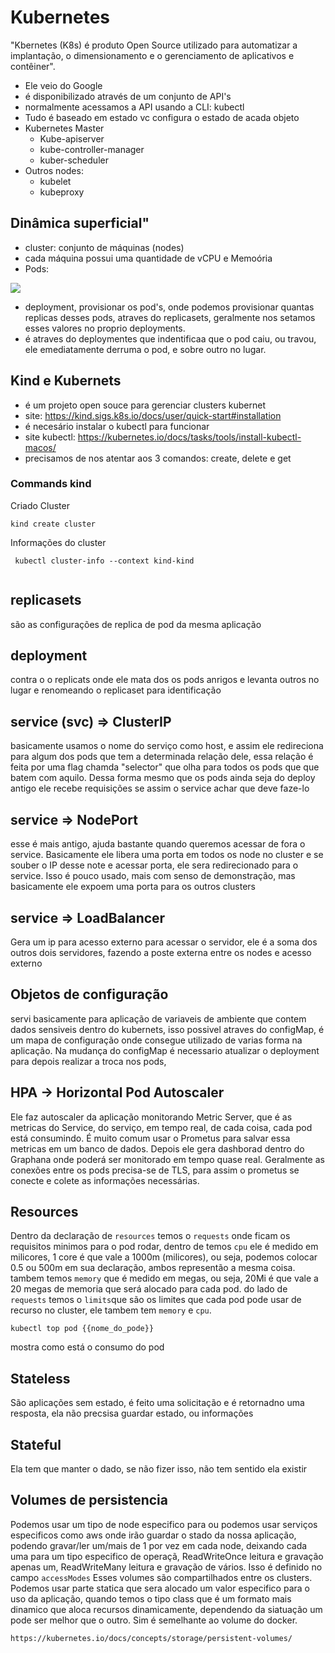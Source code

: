 # Kubernetes

"Kbernetes (K8s) é produto Open Source utilizado para automatizar a implantação, o dimensionamento e o gerenciamento de
aplicativos e contêiner".

- Ele veio do Google
- é disponibilizado através de um conjunto de API's
- normalmente acessamos a API usando a CLI: kubectl
- Tudo é baseado em estado vc configura o estado de acada objeto
- Kubernetes Master
    * Kube-apiserver
    * kube-controller-manager
    * kuber-scheduler
- Outros nodes:
    * kubelet
    * kubeproxy 

## Dinâmica superficial"

- cluster: conjunto de máquinas (nodes)
- cada máquina possui uma quantidade de vCPU e Memoória 
- Pods: 

<img src="./img/Captura de Tela 2022-04-03 às 14.46.35.png">

- deployment, provisionar os pod's, onde podemos provisionar quantas replicas desses pods, atraves do replicasets, 
geralmente nos setamos esses valores no proprio deployments.
- é atraves do deploymentes que indentificaa que o pod caiu, ou travou, ele emediatamente derruma o pod, e sobre outro 
no lugar.


## Kind e Kubernets

- é um projeto open souce para gerenciar clusters kubernet
- site:  https://kind.sigs.k8s.io/docs/user/quick-start#installation
- é necesário instalar o kubectl para funcionar
- site kubectl: https://kubernetes.io/docs/tasks/tools/install-kubectl-macos/
- precisamos de nos atentar aos 3 comandos: create, delete e get

### Commands kind

Criado Cluster
```
kind create cluster
```

Informações do cluster
```
 kubectl cluster-info --context kind-kind
```


```

```
## replicasets
são as configurações de replica de pod da mesma aplicação

## deployment
contra o o replicats onde ele mata dos os pods anrigos e levanta outros no lugar e renomeando o replicaset para 
identificação

## service (svc) => ClusterIP
basicamente usamos o nome do serviço como host, e assim ele redireciona para algum dos pods que tem a determinada 
relação dele, essa relação é feita por uma flag chamda "selector" que olha para todos os pods que que batem com aquilo. 
Dessa forma mesmo que os pods ainda seja do deploy antigo ele recebe requisições se assim o service achar que deve 
faze-lo

## service => NodePort
esse é mais antigo, ajuda bastante quando queremos acessar de fora o service. Basicamente ele libera uma porta em todos 
os node no cluster e se souber o IP desse note e acessar porta, ele sera redirecionado para o service. Isso é pouco 
usado, mais com senso de demonstração, mas basicamente ele expoem uma porta para os outros clusters

## service => LoadBalancer
Gera um ip para acesso externo para acessar o servidor, ele é a soma dos outros dois servidores, fazendo a poste externa
entre os nodes e acesso externo

## Objetos de configuração
servi basicamente para aplicação de variaveis de ambiente que contem dados sensiveis dentro do kubernets, isso possivel
atraves do configMap, é um mapa de configuração onde consegue utilizado de varias forma na aplicação. Na mudança do 
configMap é necessario atualizar o deployment para depois realizar a troca nos pods, 

## HPA -> Horizontal Pod Autoscaler
Ele faz autoscaler da aplicação monitorando Metric Server, que é as metricas do Service, do serviço, em tempo real, de 
cada coisa, cada pod está consumindo. É muito comum usar o Prometus para salvar essa metricas em um banco de dados. 
Depois ele gera dashborad dentro do Graphana onde poderá ser monitorado em tempo quase real. Geralmente as conexões
entre os pods precisa-se de TLS, para assim o prometus se conecte e colete as informações necessárias.

## Resources
Dentro da declaração de `resources` temos o `requests` onde ficam os requisitos minimos para o pod rodar, dentro de temos
`cpu` ele é medido em milicores, 1 core é que vale a 1000m (milicores), ou seja, podemos colocar 0.5 ou 500m em sua 
declaração, ambos representão a mesma coisa. tambem temos `memory` que é medido em megas, ou seja, 20Mi é que vale a 20
megas de memoria que será alocado para cada pod. do lado de `requests` temos o `limits`que são os limites que cada pod
pode usar de recurso no cluster, ele tambem tem `memory` e `cpu`.  

```
kubectl top pod {{nome_do_pode}}
```
mostra como está o consumo do pod

## Stateless
São aplicações sem estado, é feito uma solicitação e é retornadno uma resposta, ela não precsisa guardar estado, ou 
informações

## Stateful
Ela tem que manter o dado, se não fizer isso, não tem sentido ela existir

## Volumes de persistencia
Podemos usar um tipo de node especifico para ou podemos usar serviços especificos como aws onde irão guardar o stado
da nossa aplicação, podendo gravar/ler um/mais de 1 por vez em cada node, deixando cada uma para um tipo especifico de
operaçã, ReadWriteOnce leitura e gravação apenas um, ReadWriteMany leitura e gravação de vários. Isso é definido no campo
`accessModes`
Esses volumes são compartilhados entre os clusters.
Podemos usar parte statica que sera alocado um valor especifico para o uso da aplicação, quando temos o tipo class que
é um formato mais dinamico que aloca recursos dinamicamente, dependendo da siatuação um pode ser melhor que o outro.
Sim é semelhante ao volume do docker.

```
https://kubernetes.io/docs/concepts/storage/persistent-volumes/
```

## 